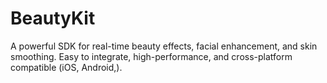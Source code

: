# BeautyKit
A powerful SDK for real-time beauty effects, facial enhancement, and skin smoothing. Easy to integrate, high-performance, and cross-platform compatible (iOS, Android,).
